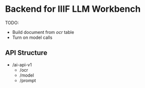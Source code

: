 # Backend for IIIF LLM Workbench

TODO:
- Build document from _ocr_ table
- Turn on model calls

## API Structure

- /ai-api-v1
  - /ocr
  - /model
  - /prompt